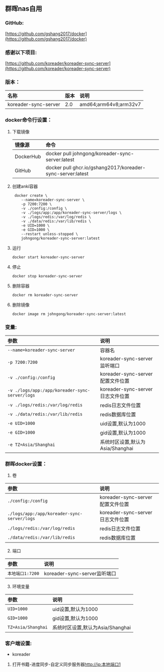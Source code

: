 ## 群晖nas自用

### GitHub:

[https://github.com/gshang2017/docker](https://github.com/gshang2017/docker)

### 感谢以下项目:

[https://github.com/koreader/koreader-sync-server](https://github.com/koreader/koreader-sync-server)                 

### 版本：

|名称|版本|说明|
|:-|:-|:-|
|koreader-sync-server|2.0|amd64;arm64v8;arm32v7|

### docker命令行设置：

1. 下载镜像

    |镜像源|命令|
    |:-|:-|
    |DockerHub|docker pull johngong/koreader-sync-server:latest|
    |GitHub|docker pull ghcr.io/gshang2017/koreader-sync-server:latest|

2. 创建anki容器

        docker create \
           --name=koreader-sync-server \
           -p 7200:7200 \
           -v ./config:/config \
           -v ./logs/app:/app/koreader-sync-server/logs \
           -v ./logs/redis:/var/log/redis \
           -v ./data/redis:/var/lib/redis \
           -e UID=1000 \
           -e GID=1000 \     
           --restart unless-stopped \
           johngong/koreader-sync-server:latest

3. 运行

       docker start koreader-sync-server

4. 停止

       docker stop koreader-sync-server

5. 删除容器

       docker rm koreader-sync-server

6. 删除镜像

       docker image rm johngong/koreader-sync-server:latest

### 变量:

|参数|说明|
|:-|:-|
| `--name=koreader-sync-server` |容器名|
| `-p 7200:7200` |koreader-sync-server监听端口|
| `-v ./config:/config` |koreader-sync-server配置文件位置|
| `-v ./logs/app:/app/koreader-sync-server/logs` |koreader-sync-server日志文件位置|
| `-v ./logs/redis:/var/log/redis` |redis日志文件位置|
| `-v ./data/redis:/var/lib/redis` |redis数据库位置|
| `-e UID=1000` |uid设置,默认为1000|
| `-e GID=1000` |gid设置,默认为1000|
| `-e TZ=Asia/Shanghai` |系统时区设置,默认为Asia/Shanghai|

### 群晖docker设置：

1. 卷

|参数|说明|
|:-|:-|
| `./config:/config` |koreader-sync-server配置文件位置|
| `./logs/app:/app/koreader-sync-server/logs` |koreader-sync-server日志文件位置|
| `./logs/redis:/var/log/redis` |redis日志文件位置|
| `./data/redis:/var/lib/redis` |redis数据库位置|

2. 端口

|参数|说明|
|:-|:-|
| `本地端口1:7200` |koreader-sync-server监听端口|

3. 环境变量

|参数|说明|
|:-|:-|
| `UID=1000` |uid设置,默认为1000|
| `GID=1000` |gid设置,默认为1000|
| `TZ=Asia/Shanghai` |系统时区设置,默认为Asia/Shanghai|

### 客户端设置:

* koreader

1. 打开书籍-进度同步-自定义同步服务器[http://ip:本地端口1](http://ip:本地端口1)
